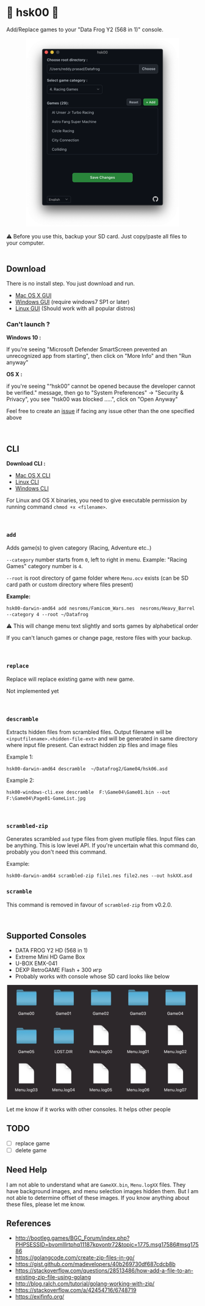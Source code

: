 # 🚧 hsk00 🚧

Add/Replace games to your "Data Frog Y2 (568 in 1)" console.

<p align="center">
<img src="app-screenshot.png" alt="hsk00-osx-screenshot" width="400" />
</p>

⚠️ Before you use this, backup your SD card. Just copy/paste all files to your computer.
<br />
<br />

## Download

There is no install step. You just download and run.

- [Mac OS X GUI](https://github.com/dev-drprasad/hsk00/releases/download/latest/hsk00-osx.dmg)
- [Windows GUI](https://github.com/dev-drprasad/hsk00/releases/download/latest/hsk00-windows.exe) (require windows7 SP1 or later)
- [Linux GUI](https://github.com/dev-drprasad/hsk00/releases/download/latest/hsk00-linux-gui.tar.gz) (Should work with all popular distros)

### Can't launch ?

**Windows 10 :**

If you're seeing "Microsoft Defender SmartScreen prevented an unrecognized app from starting", then click on "More Info" and then "Run anyway"

**OS X :**

if you're seeing "“hsk00” cannot be opened because the developer cannot be verified." message, then go to "System Preferences" -> "Security & Privacy", you see "hsk00 was blocked .....", click on "Open Anyway"

Feel free to create an [issue](https://github.com/dev-drprasad/hsk00/issues/new) if facing any issue other than the one specified above

<br />

## CLI

**Download CLI :**

- [Mac OS X CLI](https://github.com/dev-drprasad/hsk00/releases/download/latest/hsk00-osx-cli)
- [Linux CLI](https://github.com/dev-drprasad/hsk00/releases/download/latest/hsk00-linux-cli)
- [Windows CLI](https://github.com/dev-drprasad/hsk00/releases/download/latest/hsk00-windows-cli.exe)

For Linux and OS X binaries, you need to give executable permission by running command `chmod +x <filename>`.

<br />

### `add`

Adds game(s) to given category (Racing, Adventure etc..)

`--category` number starts from `0`, left to right in menu. Example: "Racing Games" category number is `4`.

`--root` is root directory of game folder where `Menu.ocv` exists (can be SD card path or custom directory where files present)

**Example:**

```shell
hsk00-darwin-amd64 add nesroms/Famicom_Wars.nes  nesroms/Heavy_Barrel --category 4 --root ~/Datafrog
```

⚠️ This will change menu text slightly and sorts games by alphabetical order

If you can't lanuch games or change page, restore files with your backup.

<br />

### `replace`

Replace will replace existing game with new game.

Not implemented yet

<br />

### `descramble`

Extracts hidden files from scrambled files. Output filename will be `<inputfilename>.<hidden-file-ext>` and will be generated in same directory where input file present. Can extract hidden zip files and image files

Example 1:

```
hsk00-darwin-amd64 descramble  ~/Datafrog2/Game04/hsk06.asd
```

Example 2:

```
hsk00-windows-cli.exe descramble  F:\Game04\Game01.bin --out F:\Game04\Page01-GameList.jpg
```

<br />

### `scrambled-zip`

Generates scrambled `asd` type files from given mutliple files. Input files can be anything. This is low level API. If you're uncertain what this command do, probably you don't need this command.

Example:

```
hsk00-darwin-amd64 scrambled-zip file1.nes file2.nes --out hskXX.asd
```

### `scramble`

This command is removed in favour of `scrambled-zip` from v0.2.0.

<br />

## Supported Consoles

- DATA FROG Y2 HD (568 in 1)
- Extreme Mini HD Game Box
- U-BOX EMX-041
- DEXP RetroGAME Flash + 300 игр
- Probably works with console whose SD card looks like below

<p align="center">
<img  src="./sd-layout.png" alt="data-frog-sd-card-files" width="500" />
</p>

Let me know if it works with other consoles. It helps other people

## TODO

- [ ] replace game
- [ ] delete game

## Need Help

I am not able to understand what are `GameXX.bin`, `Menu.logXX` files. They have background images, and menu selection images hidden them. But I am not able to determine offset of these images. If you know anything about these files, please let me know.

## References

- http://bootleg.games/BGC_Forum/index.php?PHPSESSID=bvomlllrtphq11187kpvontr72&topic=1775.msg17586#msg17586
- https://golangcode.com/create-zip-files-in-go/
- https://gist.github.com/madevelopers/40b269730df687cdcb8b
- https://stackoverflow.com/questions/28513486/how-add-a-file-to-an-existing-zip-file-using-golang
- http://blog.ralch.com/tutorial/golang-working-with-zip/
- https://stackoverflow.com/a/42454716/6748719
- https://exifinfo.org/
